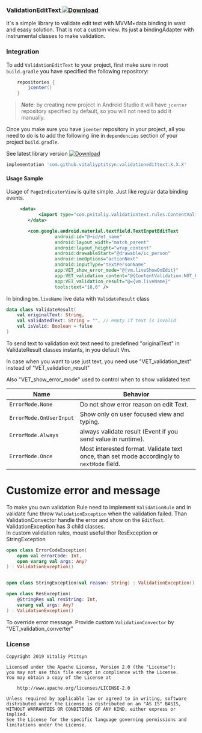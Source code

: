 ### **ValidationEditText**[ ![Download](https://api.bintray.com/packages/vitaliyptitsyn/maven/validationedittext/images/download.svg) ](https://bintray.com/vitaliyptitsyn/maven/validationedittext/_latestVersion)
It`s a simple library to validate edit text with MVVM+data binding in wast and esasy solution.
That is not a custom view. Its just a bindingAdapter with instrumental classes to make validation.

### **Integration**
To add `ValidationEditText` to your project, first make sure in root `build.gradle` you have specified the following repository:
```groovy
    repositories {
        jcenter()
    }
```
>***Note***: by creating new project in Android Studio it will have `jcenter` repository specified by default, so you will not need to add it manually.

Once you make sure you have `jcenter` repository in your project, all you need to do is to add the following line in `dependencies` section of your project `build.gradle`.
 
See latest library version [ ![Download](https://api.bintray.com/packages/vitaliyptitsyn/maven/validationedittext/images/download.svg) ](https://bintray.com/vitaliyptitsyn/maven/validationedittext/_latestVersion)
```groovy
implementation 'com.github.vitaliyptitsyn:validationedittext:X.X.X'
```

#### **Usage Sample**
Usage of `PageIndicatorView` is quite simple. Just like regular data binding events.
```xml
     <data>
            <import type="com.pvitaliy.validationtext.rules.ContentValidation" />
        </data>

        <com.google.android.material.textfield.TextInputEditText
                  android:id="@+id/et_name"
                  android:layout_width="match_parent"
                  android:layout_height="wrap_content"
                  android:drawableStart="@drawable/ic_person"
                  android:imeOptions="actionNext"
                  android:inputType="textPersonName"
                  app:VET_show_error_mode="@{vm.liveShowOnEdit}"
                  app:VET_validation_content="@{ContentValidation.NOT_EMPTY}"
                  app:VET_validation_result="@={vm.liveName}"
                  tools:text="18,6" />
```
In binding `bm.liveName` live data with `ValidateResult` class 

```kotlin
data class ValidateResult(
    val originalText: String,
    val validatedText: String = "", // empty if text is invalid 
    val isValid: Boolean = false
)
```
To send text to validation exit text need to predefined "originalText" in ValidateResult classes instants, in you default Vm.

In case when you want to use just text, you need use "VET_validation_text"  instead of "VET_validation_result"

Also "VET_show_error_mode" used to control when to show validated text

Name| Behavior
---- | -------------- 
`ErrorMode.None`| Do not show error reason on edit Text.
`ErrorMode.OnUserInput`| Show only on user focused view and typing.
`ErrorMode.Always`| always validate result (Event if you send value in runtime).
`ErrorMode.Once`| Most interested format. Validate text once, than set mode accordingly to `nextMode` field.

# **Customize error  and message**
To make you own validation Rule need to implement `ValidationRule` and in validate func throw `ValidationException` when the validation failed.
Than ValidationConvector handle the error and show on the `EditText`.
ValidationException  has 3 child classes.  
In custom validation rules, moust useful thor ResException or StringException
```kotlin
open class ErrorCodeException(
    open val errorCode: Int,
    open vararg val args: Any?
) : ValidationException()


open class StringException(val reason: String) : ValidationException()

open class ResException(
    @StringRes val resString: Int,
    vararg val args: Any?
) : ValidationException()
```
 To override error message.  Provide custom `ValidationConvector` by "VET_validation_converter"
 
 




### **License**

    Copyright 2019 Vitaliy Ptitsyn
    
    Licensed under the Apache License, Version 2.0 (the "License");
    you may not use this file except in compliance with the License.
    You may obtain a copy of the License at
    
        http://www.apache.org/licenses/LICENSE-2.0
    
    Unless required by applicable law or agreed to in writing, software
    distributed under the License is distributed on an "AS IS" BASIS,
    WITHOUT WARRANTIES OR CONDITIONS OF ANY KIND, either express or implied.
    See the License for the specific language governing permissions and
    limitations under the License.

